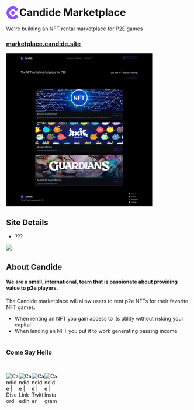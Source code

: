 # <img align="left" alt="Candide" width="36px" src="./assets/logo.png" />Candide Marketplace

We're building an NFT rental marketplace for P2E games

### <a href="https://marketplace.candide.site/">marketplace.candide.site</a>

<a href="https://candide.site/" target="_blank">
<img src="./assets/candide-marketplace.png" alt="candide landing page screen shot" width="400px" />
</a>

## Site Details

- ???
  <br>

<img src="./assets/containment.gif" width="500px" />

## About Candide

#### We are a small, international, team that is passionate about providing value to p2e players.

The Candide marketplace will allow users to rent p2e NFTs for their favorite NFT games.

- When renting an NFT you gain access to its utility without risking your capital
- When lending an NFT you put it to work generating passing income
  <br>
  <br>

### Come Say Hello

<br>

[<img align="left" alt="Candide | Discord" width="35px" src="https://s3-storage.textopus.nl/wp-content/uploads/2015/05/18050104/Discord-icon-270x270.png" />][discord]
[<img align="left" alt="Candide | LinkedIn" width="35px" src="https://algomine.pl/wp-content/uploads/LinkedIn-Icon-380x380.png" />][linkedin]
[<img align="left" alt="Candide | Twitter" width="35px" src="https://www.seekpng.com/png/full/5-54303_twitter-introduces-a-new-app-for-windows-twitter.png" />][twitter]
[<img align="left" alt="Candide | Instagram" width="35px" src="https://upload.wikimedia.org/wikipedia/commons/a/a5/Instagram_icon.png" />][instagram]

[twitter]: https://twitter.com/CandideNft
[instagram]: https://www.instagram.com/candidenft/
[linkedin]: https://www.linkedin.com/company/candidenft/
[discord]: https://discord.com/channels/1000021187600076810/1000021854058205224
